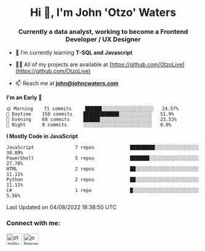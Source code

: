 <h1 align="center">Hi 👋, I'm John 'Otzo' Waters</h1>
<h3 align="center">Currently a data analyst, working to become a Frontend Developer / UX Designer</h3>

- 🌱 I’m currently learning **T-SQL and Javascript**

- 👨‍💻 All of my projects are available at [https://github.com/OtzoLive](https://github.com/OtzoLive)

- 📫 Reach me at **john@johncwaters.com**

<!--START_SECTION:waka-->
**I'm an Early 🐤** 

```text
🌞 Morning    71 commits     ██████░░░░░░░░░░░░░░░░░░░   24.57% 
🌆 Daytime    150 commits    █████████████░░░░░░░░░░░░   51.9% 
🌃 Evening    68 commits     ██████░░░░░░░░░░░░░░░░░░░   23.53% 
🌙 Night      0 commits      ░░░░░░░░░░░░░░░░░░░░░░░░░   0.0%

```


**I Mostly Code in JavaScript** 

```text
JavaScript               7 repos             █████████░░░░░░░░░░░░░░░░   38.89% 
PowerShell               5 repos             ███████░░░░░░░░░░░░░░░░░░   27.78% 
HTML                     2 repos             ██░░░░░░░░░░░░░░░░░░░░░░░   11.11% 
Python                   2 repos             ██░░░░░░░░░░░░░░░░░░░░░░░   11.11% 
C#                       1 repo              █░░░░░░░░░░░░░░░░░░░░░░░░   5.56%

```



 Last Updated on 04/08/2022 18:38:50 UTC
<!--END_SECTION:waka-->

<h3 align="left">Connect with me:</h3>
<p align="left">
<a href="https://twitter.com/otzolive" target="blank"><img align="center" src="https://raw.githubusercontent.com/rahuldkjain/github-profile-readme-generator/master/src/images/icons/Social/twitter.svg" alt="otzolive" height="30" width="40" /></a>
<a href="https://linkedin.com/in/johncwaters" target="blank"><img align="center" src="https://raw.githubusercontent.com/rahuldkjain/github-profile-readme-generator/master/src/images/icons/Social/linked-in-alt.svg" alt="johncwaters" height="30" width="40" /></a>
</p>
